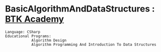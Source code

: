 # BasicAlgorithmAndDataStructures : [BTK Academy](https://www.btkakademi.gov.tr/)
```
Language: CSharp
Educational Programs:
            Algorithm Design
            Algorithm Programming And Introduction To Data Structures
```
